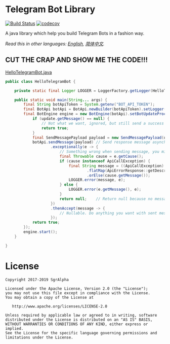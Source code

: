 # Telegram Bot Library
[![Build Status](https://travis-ci.org/io-sgr/telegram-bot.svg?branch=master)](https://travis-ci.org/io-sgr/telegram-bot) [![codecov](https://codecov.io/gh/io-sgr/telegram-bot/branch/master/graph/badge.svg)](https://codecov.io/gh/io-sgr/telegram-bot)

A java library which help you build Telegram Bots in a fashion way.

*Read this in other languages: [English](README.md), [简体中文](README.zh-cn.md).*

## CUT THE CRAP AND SHOW ME THE CODE!!!
[HelloTelegramBot.java](examples/hello/src/main/java/io/sgr/telegram/bot/examples/hello/HelloTelegramBot.java)
```java
public class HelloTelegramBot {

    private static final Logger LOGGER = LoggerFactory.getLogger(HelloTelegramBot.class);

    public static void main(String... args) {
        final String botApiToken = System.getenv("BOT_API_TOKEN");
        final BotApi botApi = BotApi.newBuilder(botApiToken).setLogger(LOGGER).build();
        final BotEngine engine = new BotEngine(botApi).setBotUpdateProcessor((Update update) -> {
            if (update.getMessage() == null) {
                // Not what we want, ignored, but still send a success signal so it can deal with the next update.
                return true;
            }
            final SendMessagePayload payload = new SendMessagePayload(update.getMessage().getChat().getId(), "Hello Telegram!");
            botApi.sendMessage(payload) // Send response message asynchronously without blocking next incoming update.
                    .exceptionally(e -> {
                        // Something wrong when sending message, you might want to at least log it.
                        final Throwable cause = e.getCause();
                        if (cause instanceof ApiCallException) {
                            final String message = ((ApiCallException) cause).getErrorResponse()
                                    .flatMap(ApiErrorResponse::getDescription)
                                    .orElse(cause.getMessage());
                            LOGGER.error(message, e);
                        } else {
                            LOGGER.error(e.getMessage(), e);
                        }
                        return null;    // Return null because no message been sent.
                    })
                    .thenAccept(message -> {
                        // Nullable. Do anything you want with sent message here, or ignore it directly.
                    });
            return true;
        });
        engine.start();
    }

}
```

# License

    Copyright 2017-2019 SgrAlpha
   
    Licensed under the Apache License, Version 2.0 (the "License");
    you may not use this file except in compliance with the License.
    You may obtain a copy of the License at
   
       http://www.apache.org/licenses/LICENSE-2.0
   
    Unless required by applicable law or agreed to in writing, software
    distributed under the License is distributed on an "AS IS" BASIS,
    WITHOUT WARRANTIES OR CONDITIONS OF ANY KIND, either express or implied.
    See the License for the specific language governing permissions and
    limitations under the License.
